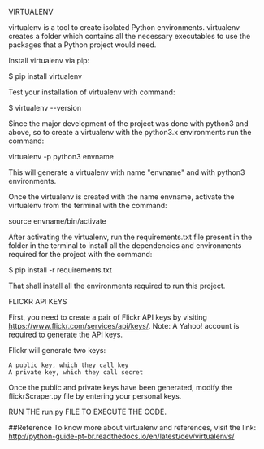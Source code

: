 VIRTUALENV

virtualenv is a tool to create isolated Python environments. virtualenv creates a folder which contains all the necessary executables to use the packages that a Python project would need.

Install virtualenv via pip:

$ pip install virtualenv

Test your installation of virtualenv with command:

$ virtualenv --version


 Since the major development of the project was done with python3 and above, so to create a virtualenv with the python3.x environments run the command:

virtualenv -p python3 envname

This will generate a virtualenv with name "envname" and with python3 environments.


Once the virtualenv is created with the name envname, activate the virtualenv from the terminal with the command:

source envname/bin/activate



After activating the virtualenv, run the requirements.txt file present in the folder in the terminal to install all the dependencies and environments required for the project with the command:

$ pip install -r requirements.txt

That shall install all the environments required to run this project.



FLICKR API KEYS


First, you need to create a pair of Flickr API keys by visiting https://www.flickr.com/services/api/keys/. Note: A Yahoo! account is required to generate the API keys.

Flickr will generate two keys:

    A public key, which they call key
    A private key, which they call secret

Once the public and private keys have been generated, modify the flickrScraper.py file by entering your personal keys.




RUN THE run.py FILE TO EXECUTE THE CODE. 


##Reference
To know more about virtualenv and references, visit the link: http://python-guide-pt-br.readthedocs.io/en/latest/dev/virtualenvs/


